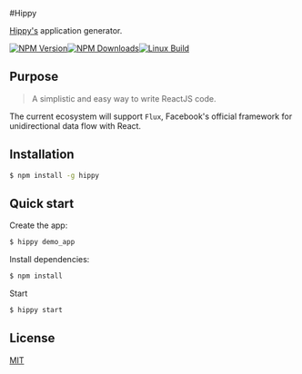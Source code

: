 #Hippy

[Hippy's](https://www.npmjs.com/package/hippy) application generator.

[![NPM Version][npm-image]][npm-url][![NPM Downloads][downloads-image]][downloads-url][![Linux Build][travis-image]][travis-url]

## Purpose

> A simplistic and easy way to write ReactJS code.

The current ecosystem will support `Flux`, Facebook's official framework for unidirectional data flow with React. 

## Installation

```sh
$ npm install -g hippy
```

## Quick start

Create the app:

```bash
$ hippy demo_app
```

Install dependencies:

```bash
$ npm install
```

Start

```bash
$ hippy start
```

## License
[MIT](LICENSE)

[npm-image]: https://img.shields.io/npm/v/hippy.svg
[npm-url]: https://www.npmjs.com/package/hippy
[downloads-image]: https://img.shields.io/npm/dm/hippy.svg
[downloads-url]: https://www.npmjs.com/package/hippy
[travis-image]: https://travis-ci.org/stanleycyang/hippy.svg?branch=master
[travis-url]: https://travis-ci.org/stanleycyang/hippy

